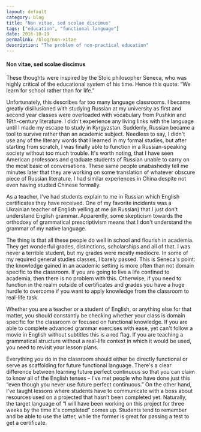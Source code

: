 ```yaml
---
layout: default
category: blog
title: "Non vitae, sed scolae discimus"
tags: ["education", "functional language"]
date: 2016-10-19
permalink: /blog/non-vitae
description: "The problem of non-practical education"
---
```

#### Non vitae, sed scolae discimus
These thoughts were inspired by the Stoic philosopher Seneca, who was highly critical of the educational system of his time. Hence this quote: “We learn for school rather than for life.” 

Unfortunately, this describes far too many language classrooms. I became greatly disillusioned with studying Russian at my university as first and second year classes were overloaded with vocabulary from Pushkin and 19th-century literature. I didn't experience any living links with the language until I made my escape to study in Kyrgyzstan. Suddenly, Russian became a tool to survive rather than an academic subject. Needless to say, I didn't use any of the literary words that I learned in my formal studies, but after starting from scratch, I was finally able to function in a Russian-speaking society without too much trouble. It's worth noting, that I have seen American professors and graduate students of Russian unable to carry on the most basic of conversations. These same people unabashedly tell me minutes later that they are working on some translation of whatever obscure piece of Russian literature. I had similar experiences in China despite not even having studied Chinese formally. 

As a teacher, I've had students explain to me in Russian which English certificates they have received. One of my favorite incidents was a Ukrainian teacher of English yelling at me (in Russian) that I just don't understand English grammar. Apparently, some skepticism towards the orthodoxy of grammatical prescriptivism means that I don't understand the grammar of my native language.  

The thing is that all these people do well in school and flourish in academia. They get wonderful grades, distinctions, scholarships and all of that. I was never a terrible student, but my grades were mostly mediocre. In some of my required general studies classes, I barely passed. This is Seneca's point: the knowledge gained in an academic setting is more often than not domain specific to the classroom. If you are going to live a life confined to academia, then there is no problem with this. Otherwise, if you need to function in the realm outside of certificates and grades you have a huge hurdle to overcome if you want to apply knowledge from the classroom to real-life task. 

Whether you are a teacher or a student of English, or anything else for that matter, you should constantly be checking whether your class is domain specific for the classroom or focused on functional knowledge. If you are able to complete advanced grammar exercises with ease, yet can't follow a movie in English without subtitles this is a red flag. If you are teaching a grammatical structure without a real-life context in which it would be used, you need to revisit your lesson plans. 

Everything you do in the classroom should either be directly functional or serve as scaffolding for future functional language. There's a clear difference between learning future perfect continuous so that you can claim to know all of the English tenses – I've met people who have done just this “even though you never use future perfect continuous.” On the other hand, I've taught lessons where students have to communicate with a boss about resources used on a projected that hasn't been completed yet. Naturally, the target language of “I will have been working on this project for three weeks by the time it's completed” comes up. Students tend to remember and be able to use the latter, while the former is great for passing a test to get a certificate. 